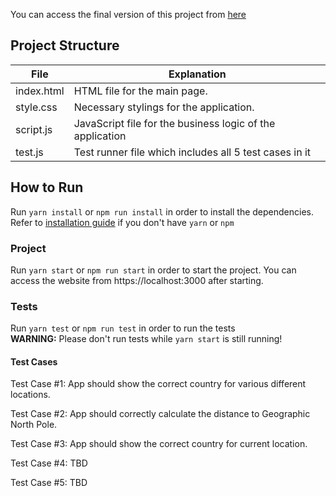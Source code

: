 You can access the final version of this project from [here](https://ahmethalac.github.io/CS458-SoftwareTesting-Projects/Project3)

## Project Structure
| File | Explanation |
|-|-|
| index.html | HTML file for the main page. |
| style.css | Necessary stylings for the application. |
| script.js | JavaScript file for the business logic of the application |
| test.js | Test runner file which includes all 5 test cases in it |


## How to Run
Run `yarn install` or `npm run install` in order to install the dependencies. Refer to [installation guide](https://docs.npmjs.com/downloading-and-installing-node-js-and-npm) if you don't have `yarn` or `npm`

### Project
Run `yarn start` or `npm run start` in order to start the project.
You can access the website from https://localhost:3000 after starting.

### Tests
Run `yarn test` or `npm run test` in order to run the tests  
**WARNING:** Please don't run tests while `yarn start` is still running!

#### Test Cases

Test Case #1: App should show the correct country for various different locations.

Test Case #2: App should correctly calculate the distance to Geographic North Pole.

Test Case #3: App should show the correct country for current location.

Test Case #4: TBD

Test Case #5: TBD
